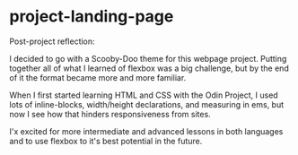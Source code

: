 # project-landing-page


Post-project reflection: 

I decided to go with a Scooby-Doo theme for this webpage project. Putting together all of what I learned of flexbox was a big challenge, but by the end of it the format became more and more familiar.

When I first started learning HTML and CSS with the Odin Project, I used lots of inline-blocks, width/height declarations, and measuring in ems, but now I see how that hinders responsiveness from sites.

I'x excited for more intermediate and advanced lessons in both languages and to use flexbox to it's best potential in the future.